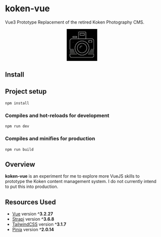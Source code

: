 # koken-vue
Vue3 Prototype Replacement of the retired Koken Photography CMS.

<p align="center">
    <img width="100" src="https://github.com/kevinstory/koken-vue/blob/main/public/logo.png?raw=true"><br />

</p>


## Install

## Project setup
```
npm install
```

### Compiles and hot-reloads for development
```
npm run dev
```

### Compiles and minifies for production
```
npm run build
```

## Overview

**koken-vue** is an experiment for me to explore more VueJS skills to prototype the Koken content management system. I do not currently intend to put this into production. 

## Resources Used

- [Vue](https://vuejs.org/) version **^3.2.27**
- [Strapi](https://strapi.io/) version **^3.6.8**
- [TailwindCSS](https://tailwindcss.com/) version **^3.1.7**
- [Pinia](https://pinia.vuejs.org/) version **^2.0.14**